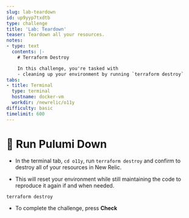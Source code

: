 ```yaml
---
slug: lab-teardown
id: up9yyp7txdtb
type: challenge
title: 'Lab: Teardown'
teaser: Teardown all your resources.
notes:
- type: text
  contents: |-
    # Terraform Destroy

    In this challenge, you're tasked with
    - cleaning up your environment by running `terraform destroy`
tabs:
- title: Terminal
  type: terminal
  hostname: docker-vm
  workdir: /newrelic/o11y
difficulty: basic
timelimit: 600
---
```

🏁 Run Pulumi Down
=========

- In the terminal tab, `cd o11y`, run `terraform destroy` and confirm to destroy all of your resources in New Relic.

- This will reset your environment while still maintaining the code to reproduce it again if and when needed.

```
terraform destroy
```

- To complete the challenge, press **Check**
